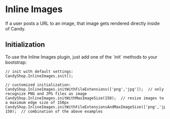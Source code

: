 # Inline Images
If a user posts a URL to an image, that image gets rendered directly inside of Candy.

## Initialization
To use the Inline Images plugin, just add one of the ´init´ methods to your bootstrap:

	// init with default settings:
	CandyShop.InlineImages.init();
	
	// customized initialization:
	CandyShop.InlineImages.initWithFileExtensions(['png','jpg']);  // only recognize PNG and JPG files as image
	CandyShop.InlineImages.initWithMaxImageSize(150);  // resize images to a maximum edge size of 150px
	CandyShop.InlineImages.initWithFileExtensionsAndMaxImageSize(['png','jpg'], 150);  // combination of the above examples